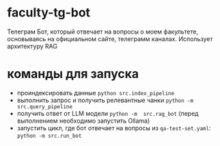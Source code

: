 # faculty-tg-bot
Телеграм Бот, который отвечает на вопросы о моем факультете, основываясь на официальном сайте, телеграмм каналах.
Использует архитектуру RAG

# команды для запуска
- проиндексировать данные `python src.index_pipeline`
- выполнить запрос и получить релевантные чанки `python -m src.query_pipeline`
- получить ответ от LLM модели `python -m  src.rag_bot` (перед выполнением необходимо запустить Ollama)
- запустить цикл, где бот отвечает на вопросы из `qa-test-set.yaml`: `python -m src.run_bot` 